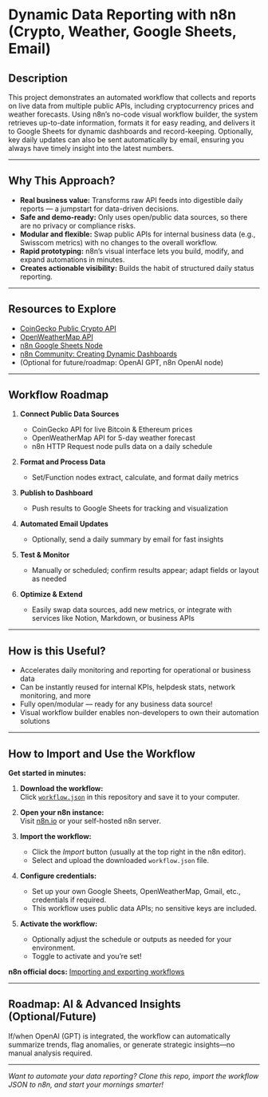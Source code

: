 # Dynamic Data Reporting with n8n (Crypto, Weather, Google Sheets, Email)

## Description

This project demonstrates an automated workflow that collects and reports on live data from multiple public APIs, including cryptocurrency prices and weather forecasts. Using n8n’s no-code visual workflow builder, the system retrieves up-to-date information, formats it for easy reading, and delivers it to Google Sheets for dynamic dashboards and record-keeping. Optionally, key daily updates can also be sent automatically by email, ensuring you always have timely insight into the latest numbers.

---

## Why This Approach?

- **Real business value:** Transforms raw API feeds into digestible daily reports — a jumpstart for data-driven decisions.
- **Safe and demo-ready:** Only uses open/public data sources, so there are no privacy or compliance risks.
- **Modular and flexible:** Swap public APIs for internal business data (e.g., Swisscom metrics) with no changes to the overall workflow.
- **Rapid prototyping:** n8n’s visual interface lets you build, modify, and expand automations in minutes.
- **Creates actionable visibility:** Builds the habit of structured daily status reporting.

---

## Resources to Explore

- [CoinGecko Public Crypto API](https://coingecko.com)
- [OpenWeatherMap API](https://openweathermap.org/api)
- [n8n Google Sheets Node](https://n8n.io/integrations/n8n-nodes-base.googleSheets)
- [n8n Community: Creating Dynamic Dashboards](https://community.n8n.io/)
- (Optional for future/roadmap: OpenAI GPT, n8n OpenAI node)

---

## Workflow Roadmap

1. **Connect Public Data Sources**
   - CoinGecko API for live Bitcoin & Ethereum prices
   - OpenWeatherMap API for 5-day weather forecast
   - n8n HTTP Request node pulls data on a daily schedule

2. **Format and Process Data**
   - Set/Function nodes extract, calculate, and format daily metrics

3. **Publish to Dashboard**
   - Push results to Google Sheets for tracking and visualization

4. **Automated Email Updates**
   - Optionally, send a daily summary by email for fast insights

5. **Test & Monitor**
   - Manually or scheduled; confirm results appear; adapt fields or layout as needed

6. **Optimize & Extend**
   - Easily swap data sources, add new metrics, or integrate with services like Notion, Markdown, or business APIs

---

## How is this Useful?

- Accelerates daily monitoring and reporting for operational or business data
- Can be instantly reused for internal KPIs, helpdesk stats, network monitoring, and more
- Fully open/modular — ready for any business data source!
- Visual workflow builder enables non-developers to own their automation solutions

---

## How to Import and Use the Workflow

**Get started in minutes:**

1. **Download the workflow:**  
   Click [`workflow.json`](workflow.json) in this repository and save it to your computer.

2. **Open your n8n instance:**  
   Visit [n8n.io](https://n8n.io/) or your self-hosted n8n server.

3. **Import the workflow:**  
   - Click the *Import* button (usually at the top right in the n8n editor).
   - Select and upload the downloaded `workflow.json` file.

4. **Configure credentials:**  
   - Set up your own Google Sheets, OpenWeatherMap, Gmail, etc., credentials if required.  
   - This workflow uses public data APIs; no sensitive keys are included.

5. **Activate the workflow:**  
   - Optionally adjust the schedule or outputs as needed for your environment.
   - Toggle to activate and you’re set!

**n8n official docs:** [Importing and exporting workflows](https://docs.n8n.io/using-n8n/workflows/import-export/)

---

## Roadmap: AI & Advanced Insights (Optional/Future)

If/when OpenAI (GPT) is integrated, the workflow can automatically summarize trends, flag anomalies, or generate strategic insights—no manual analysis required.

---

*Want to automate your data reporting? Clone this repo, import the workflow JSON to n8n, and start your mornings smarter!*


